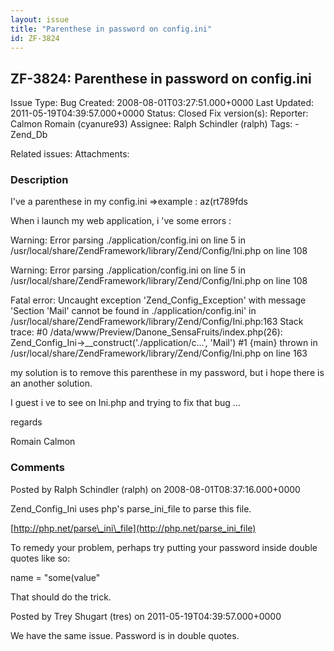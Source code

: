```yaml
---
layout: issue
title: "Parenthese in password on config.ini"
id: ZF-3824
---
```


ZF-3824: Parenthese in password on config.ini
---------------------------------------------

 Issue Type: Bug Created: 2008-08-01T03:27:51.000+0000 Last Updated: 2011-05-19T04:39:57.000+0000 Status: Closed Fix version(s): 
 Reporter:  Calmon Romain (cyanure93)  Assignee:  Ralph Schindler (ralph)  Tags: - Zend\_Db
 
 Related issues: 
 Attachments: 
### Description

I've a parenthese in my config.ini =>example : az(rt789fds

When i launch my web application, i 've some errors :

Warning: Error parsing ./application/config.ini on line 5 in /usr/local/share/ZendFramework/library/Zend/Config/Ini.php on line 108

Warning: Error parsing ./application/config.ini on line 5 in /usr/local/share/ZendFramework/library/Zend/Config/Ini.php on line 108

Fatal error: Uncaught exception 'Zend\_Config\_Exception' with message 'Section 'Mail' cannot be found in ./application/config.ini' in /usr/local/share/ZendFramework/library/Zend/Config/Ini.php:163 Stack trace: #0 /data/www/Preview/Danone\_SensaFruits/index.php(26): Zend\_Config\_Ini->\_\_construct('./application/c...', 'Mail') #1 {main} thrown in /usr/local/share/ZendFramework/library/Zend/Config/Ini.php on line 163

my solution is to remove this parenthese in my password, but i hope there is an another solution.

I guest i ve to see on Ini.php and trying to fix that bug ...

regards

Romain Calmon

 

 

### Comments

Posted by Ralph Schindler (ralph) on 2008-08-01T08:37:16.000+0000

Zend\_Config\_Ini uses php's parse\_ini\_file to parse this file.

[http://php.net/parse\_ini\_file](http://php.net/parse_ini_file)

To remedy your problem, perhaps try putting your password inside double quotes like so:

name = "some(value"

That should do the trick.

 

 

Posted by Trey Shugart (tres) on 2011-05-19T04:39:57.000+0000

We have the same issue. Password is in double quotes.

 

 
